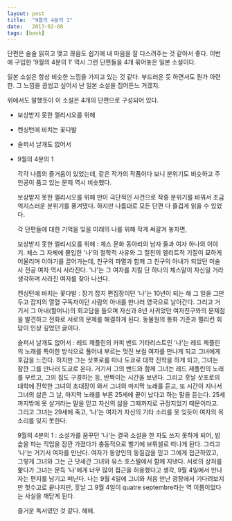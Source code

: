 ```yaml
---
layout: post
title:  "9월의 4분의 1"
date:   2013-02-08
tags: [book]
---
```


  단편은 술술 읽히고 맺고 끊음도 쉽기에 내 마음을 잘 다스려주는 것 같아서 좋다. 이번에 구입한 '9월의 4분의 1' 역시 그런 단편들을 4개 묶어놓은 일본 소설이다. 

  일본 소설은 항상 비슷한 느낌을 가지고 있는 것 같다. 부드러운 듯 하면서도 뭔가 아련한. 그 느낌을 곱씹고 싶어서 난 일본 소설을 집어든느 거겠지. 

  위에서도 말했듯이 이 소설은 4개의 단편으로 구성되어 있다. 

- 보상받지 못한 엘리시오를 위해 
- 켄싱턴에 바치는 꽃다발 
- 슬퍼서 날개도 없어서 
- 9월의 4분의 1 

  각각 나름의 즐거움이 있었는데, 같은 작가의 작품이다 보니 분위기도 비슷하고 주인공이 품고 있는 문제 역시 비슷했다. 

  보상받지 못한 엘리시오를 위해 만이 극단적인 사건으로 작중 분위기를 바꿔서 조금 억지스러운 분위기를 풍겨댔다. 하지만 나름대로 모든 단편 다 즐겁게 읽을 수 있었다. 

  각 단편들에 대한 기억을 잊을 미래의 나를 위해 작게 써갈겨 놓자면, 

  보상받지 못한 엘리시오를 위해 : 체스 문화 동아리의 남자 둘과 여자 하나의 이야기. 체스 그 자체에 몰입한 '나'의 철학적 사유와 그 절친의 엘리트적 기질이 묘하게 어울리며 이야기를 끌어가는데, 친구의 파멸과 함께 그 친구의 아내가 되었던 미술사 전공 여자 역시 사라진다. '나'는 그 여자를 지킬 단 하나의 체스말이 자신일 거라 생각하며 사라진 여자를 찾아 나선다. 

  켄싱턴에 바치는 꽃다발 : 장기 잡지 편집장이던 '나'는 10년이 되는 해 그 일을 그만두고 잡지의 열혈 구독자이던 사람의 아내를 만나러 영국으로 날아간다. 그리고 거기서 그 아내(할머니)의 회고담을 들으며 자신과 8년 사귀었던 여자친구와의 문제점을 발견하고 전화로 서로의 문제를 해결하게 된다. 동물원의 통화 기준과 펠리컨 회담이 인상 깊었던 글이다. 

  슬퍼서 날개도 없어서 : 레드 제플린의 카피 밴드 기타리스트인 '나'는 레드 제플린의 노래를 특이한 방식으로 풀어내 부르는 멋진 보컬 여자를 만나게 되고 그녀에게 호감을 느낀다. 하지만 그는 삿포로를 떠나 도쿄로 대학 진학을 하게 되고, 그녀는 잠깐 그를 만나러 도쿄로 온다. 거기서 그의 밴드와 함께 그녀는 레드 제플린의 노래를 부르고, 그의 집도 구경하는 등, 반짝이는 시간을 보낸다. 그리고 훗날 삿포로의 대학에 진학한 그녀의 초대장이 와서 그녀의 마지막 노래를 듣고, 또 시간이 지나서 그녀의 삶은 그 날, 마지막 노래를 부른 25세에 끝이 났다고 하는 말을 듣는다. 25세까지밖에 못 살거라는 말을 믿고 자신의 삶을 그때까지로 규정지었기 때문이라고. 그리고 그녀는 29세에 죽고, '나'는 여자가 자신의 기타 소리를 못 잊듯이 여자의 목소리를 잊지 못한다. 

  9월의 4분의 1 : 소설가를 꿈꾸던 '나'는 결국 소설을 한 자도 쓰지 못하게 되어, 밥솥을 파는 직업을 잠깐 가졌다가 충동적으로 벨기에 브뤼셀로 떠나게 된다. 그리고 '나'는 거기서 여자를 만난다. 여자가 동양인의 동질감을 믿고 그에게 접근하였고, 그렇게 그녀와 그는 근 닷새간 그녀와 유스 호스텔에서 함께 지낸다. 서로의 상처를 핥다가 그녀는 문득 '나'에게 너무 많이 접근을 허용했다고 생각, 9월 4일에서 만나자는 편지를 남기고 떠난다. 나는 9월 4일에 그녀와 처음 만난 광장에서 기다려보지만 헛수고로 끝나지만, 훗날 그 9월 4일이 quatre septembre라는 역 이름이었다는 사실을 깨닫게 된다. 

  즐거운 독서였던 것 같다. 헤헤.